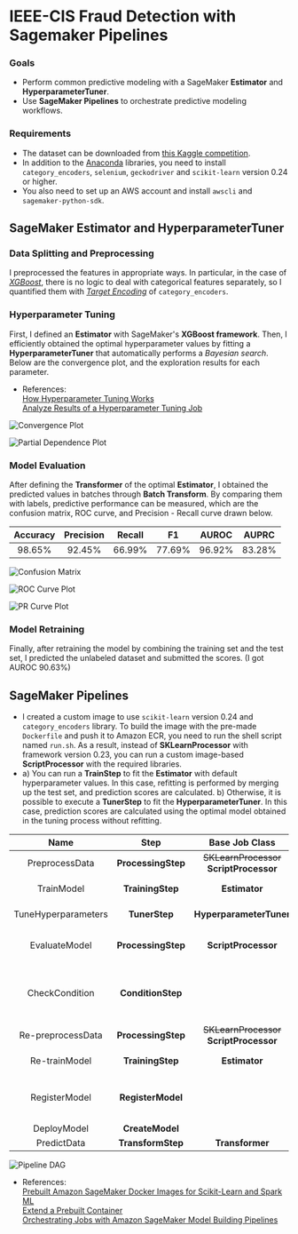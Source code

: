 # IEEE-CIS Fraud Detection with Sagemaker Pipelines
### Goals
* Perform common predictive modeling with a SageMaker **Estimator** and **HyperparameterTuner**.
* Use **SageMaker Pipelines** to orchestrate predictive modeling workflows.
  
### Requirements
* The dataset can be downloaded from [this Kaggle competition](https://www.kaggle.com/c/ieee-fraud-detection).
* In addition to the [Anaconda](https://www.anaconda.com) libraries, you need to install `category_encoders`, `selenium`, `geckodriver` and `scikit-learn` version 0.24 or higher.
* You also need to set up an AWS account and install `awscli` and `sagemaker-python-sdk`.

## SageMaker Estimator and HyperparameterTuner
### Data Splitting and Preprocessing
I preprocessed the features in appropriate ways. In particular, in the case of *[XGBoost](https://arxiv.org/pdf/1603.02754.pdf)*, there is no logic to deal with categorical features separately, so I quantified them with *[Target Encoding](https://dl.acm.org/doi/10.1145/507533.507538)* of `category_encoders`.
  
### Hyperparameter Tuning
First, I defined an **Estimator** with SageMaker's **XGBoost framework**. Then, I efficiently obtained the optimal hyperparameter values by fitting a **HyperparameterTuner** that automatically performs a *Bayesian search*. Below are the convergence plot, and the exploration results for each parameter.
* References:  
  [How Hyperparameter Tuning Works](https://docs.aws.amazon.com/sagemaker/latest/dg/automatic-model-tuning-how-it-works.html)  
  [Analyze Results of a Hyperparameter Tuning Job](https://github.com/aws/amazon-sagemaker-examples/blob/master/hyperparameter_tuning/analyze_results/HPO_Analyze_TuningJob_Results.ipynb)

![Convergence Plot](img/convergence_plot.svg)

![Partial Dependence Plot](img/partial_dependence_plot.png)

### Model Evaluation
After defining the **Transformer** of the optimal **Estimator**, I obtained the predicted values in batches through **Batch Transform**. By comparing them with labels, predictive performance can be measured, which are the confusion matrix, ROC curve, and Precision - Recall curve drawn below.
  
|Accuracy|Precision|Recall|F1|AUROC|AUPRC|    
|:------:|:---:|:---:|:---:|:---:|:---:|
|98.65%|92.45%|66.99%|77.69%|96.92%|83.28%|  

![Confusion Matrix](img/conf_mat.svg)

![ROC Curve Plot](img/roc_curve.svg)

![PR Curve Plot](img/pr_curve.svg)

### Model Retraining
Finally, after retraining the model by combining the training set and the test set, I predicted the unlabeled dataset and submitted the scores. (I got AUROC 90.63%)

## SageMaker Pipelines
* I created a custom image to use `scikit-learn` version 0.24 and `category_encoders` library. To build the image with the pre-made `Dockerfile` and push it to Amazon ECR, you need to run the shell script named `run.sh`. As a result, instead of **SKLearnProcessor** with framework version 0.23, you can run a custom image-based **ScriptProcessor** with the required libraries.
* a) You can run a **TrainStep** to fit the **Estimator** with default hyperparameter values. In this case, refitting is performed by merging up the test set, and prediction scores are calculated. b) Otherwise, it is possible to execute a **TunerStep** to fit the **HyperparameterTuner**. In this case, prediction scores are calculated using the optimal model obtained in the tuning process without refitting.  
    
|Name|Step|Base Job Class|Description|
|:---:|:---:|:---:|:---:|
|PreprocessData|**ProcessingStep**|~~SKLearnProcessor~~ **ScriptProcessor**|Data splitting and preprocessing|
|TrainModel|**TrainingStep**|**Estimator**|A *XGBoost* **Estimator** fitting|
|TuneHyperparameters|**TunerStep**|**HyperparameterTuner**|Hyperparameter tuning|
|EvaluateModel|**ProcessingStep**|**ScriptProcessor**|The fitted **Estimator** evaluation saved in a *JSON* **PropertyFile**|
|CheckCondition|**ConditionStep**| |A target metric checking to conditionally perform subsequent steps|
|Re-preprocessData|**ProcessingStep**|~~SKLearnProcessor~~ **ScriptProcessor**|Data repreprocessing|
|Re-trainModel|**TrainingStep**|**Estimator**|A *XGBoost* **Estimator** refitting|
|RegisterModel|**RegisterModel**| |Model packing and registration in a *ModelPackageGroup* with **ModelMetrics**|
|DeployModel|**CreateModel**| |Model deployment|
|PredictData|**TransformStep**|**Transformer**|Batch transformation|

![Pipeline DAG](img/pipeline_dag.png)

* References:  
  [Prebuilt Amazon SageMaker Docker Images for Scikit-Learn and Spark ML](https://docs.aws.amazon.com/sagemaker/latest/dg/pre-built-docker-containers-scikit-learn-spark.html)  
  [Extend a Prebuilt Container](https://docs.aws.amazon.com/sagemaker/latest/dg/prebuilt-containers-extend.html)  
  [Orchestrating Jobs with Amazon SageMaker Model Building Pipelines](https://github.com/aws/amazon-sagemaker-examples/blob/master/sagemaker-pipelines/tabular/abalone_build_train_deploy/sagemaker-pipelines-preprocess-train-evaluate-batch-transform.ipynb)
